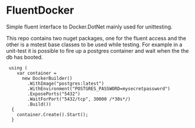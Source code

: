 # FluentDocker
Simple fluent interface to Docker.DotNet mainly used for unittesting.

This repo contains two nuget packages, one for the fluent access and the other is a mstest base classes to be used while testing. For example in a unit-test it is possible to fire up a postgres container and wait when the the db has booted.

     using (
        var container =
          new DockerBuilder()
            .WithImage("postgres:latest")
            .WithEnvironment("POSTGRES_PASSWORD=mysecretpassword")
            .ExposePorts("5432")
            .WaitForPort("5432/tcp", 30000 /*30s*/)
            .Build())
      {
        container.Create().Start();
      }
